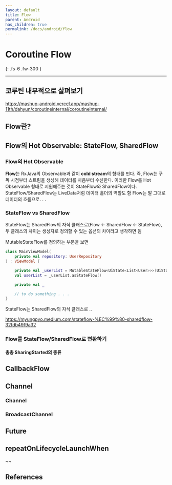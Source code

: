```yaml
---
layout: default
title: Flow
parent: Android
has_children: true
permalink: /docs/android/flow
---
```


# Coroutine Flow

{: .fs-6 .fw-300 }

---

## 코루틴 내부적으로 살펴보기

https://mashup-android.vercel.app/mashup-11th/dahyun/coroutineinternal/coroutineinternal/

## Flow란?

## Flow의 Hot Observable: StateFlow, SharedFlow

### Flow의 Hot Observable

**Flow**는 RxJava의 Observable과 같이 **cold stream**의 형태를 띤다.
즉, Flow는 구독 시점부터 스트림을 생성해 데이터를 처음부터 수신한다.
이러한 Flow를 Hot Observable 형태로 지원해주는 것이 StateFlow와 SharedFlow이다.
StateFlow/SharedFlow는 LiveData처럼 데이터 홀더의 역할도 함
Flow는 말 그대로 데이터의 흐름으로. . .

### StateFlow vs SharedFlow

StateFlow는 SharedFlow의 자식 클래스로(Flow <- SharedFlow <- StateFlow), 두 클래스의 차이는 생성자로 정의할 수 있는 옵션의 차이라고 생각하면 됨

MutableStateFlow를 정의하는 부분을 보면

```kotlin
class MainViewModel(
	private val repository: UserRepository
) : ViewModel {

	private val _userList = MutableStateFlow<UiState<List<User>>>(UiState.Loading)
	val userList = _userList.asStateFlow()

	private val _

	// to do something . . .
}
```

StateFlow는 SharedFlow의 자식 클래스로 ..

https://myungpyo.medium.com/stateflow-%EC%99%80-sharedflow-32fdb49f9a32

### Flow를 StateFlow/SharedFlow로 변환하기

#### 총총 SharingStarted의 종류

## CallbackFlow

## Channel

### Channel

### BroadcastChannel

## Future

## repeatOnLifecycleLaunchWhen

~~

## References

